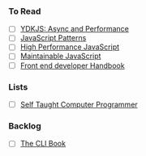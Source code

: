 ### To Read
- [ ] [YDKJS: Async and Performance](http://www.amazon.com/You-Dont-Know-JS-Performance-ebook/dp/B00TXVCJ7O/ref=sr_1_1?s=digital-text&ie=UTF8&qid=1454461465&sr=1-1&keywords=you+dont+know+js+async)
- [ ] [JavaScript Patterns](http://www.amazon.com/JavaScript-Patterns-Stoyan-Stefanov-ebook/dp/B0046RERXE/ref=mt_kindle?_encoding=UTF8&me=)
- [ ] [High Performance JavaScript](http://www.amazon.com/Performance-JavaScript-Faster-Application-Interfaces/dp/059680279X)
- [ ] [Maintainable JavaScript](http://www.amazon.com/Maintainable-JavaScript-Nicholas-C-Zakas/dp/1449327680)
- [ ] [Front end developer Handbook](http://www.frontendhandbook.com/)

### Lists
- [ ] [Self Taught Computer Programmer](https://www.reddit.com/r/books/comments/ch0wt/a_reading_list_for_the_selftaught_computer/)

### Backlog
- [ ] [The CLI Book](http://theclibook.com/?utm_source=nodeweekly&utm_medium=email)
